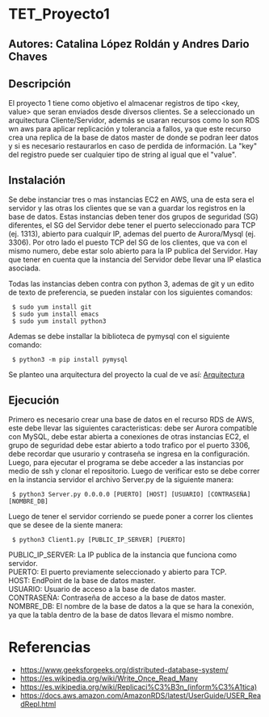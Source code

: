 # TET_Proyecto1
## Autores: Catalina López Roldán y Andres Dario Chaves
## Descripción
El proyecto 1 tiene como objetivo el almacenar registros de tipo <key, value> que seran enviados desde diversos clientes. Se a seleccionado un arquitectura Cliente/Servidor, además se usaran recursos como lo son RDS wn aws para aplicar replicación y tolerancia a fallos, ya que este recurso crea una replica de la base de datos master de donde se podran leer datos y si es necesario restaurarlos en caso de perdida de información. La "key" del registro puede ser cualquier tipo de string al igual que el "value".

## Instalación
Se debe instanciar tres o mas instancias EC2 en AWS, una de esta sera el servidor y las otras los clientes que se van a guardar los registros en la base de datos.
Estas instancias deben tener dos grupos de seguridad (SG) diferentes, el SG del Servidor debe tener el puerto seleccionado para TCP (ej. 1313), abierto para cualquir IP, ademas del puerto de Aurora/Mysql (ej. 3306). Por otro lado el puesto TCP del SG de los clientes, que va con el mismo numero, debe estar solo abierto para la IP publica del Servidor. Hay que tener en cuenta que la instancia del Servidor debe llevar una IP elastica asociada.

Todas las instancias deben contra con python 3, ademas de git y un edito de texto de preferencia, se pueden instalar con los siguientes comandos:
<pre><code> $ sudo yum install git
 $ sudo yum install emacs 
 $ sudo yum install python3
</code></pre>

Ademas se debe installar la biblioteca de pymysql con el siguiente comando:
<pre><code> $ python3 -m pip install pymysql
</code></pre>

Se planteo una arquitectura del proyecto la cual de ve así:
[Arquitectura](https://github.com/Shiroke-013/TET_Proyecto1/blob/main/Arquitectura_Proyecto1.drawio.png)

## Ejecución
Primero es necesario crear una base de datos en el recurso RDS de AWS, este debe llevar las siguientes caracteristicas: debe ser Aurora compatible con MySQL, debe estar abierta a conexiones de otras instancias EC2, el grupo de seguridad debe estar abierto a todo trafico por el puerto 3306, debe recordar que usurario y contraseña se ingresa en la configuración.
Luego, para ejecutar el programa se debe acceder a las instancias por medio de ssh y clonar el repositorio.
Luego de verificar esto se debe correr en la instancia servidor el archivo Server.py de la siguiente manera:
<pre><code> $ python3 Server.py 0.0.0.0 [PUERTO] [HOST] [USUARIO] [CONTRASEÑA] [NOMBRE_DB]
</code></pre>
Luego de tener el servidor corriendo se puede poner a correr los clientes que se desee de la siente manera:
<pre><code> $ python3 Client1.py [PUBLIC_IP_SERVER] [PUERTO]
</code></pre>
PUBLIC_IP_SERVER: La IP publica de la instancia que funciona como servidor. <br />
PUERTO: El puerto previamente seleccionado y abierto para TCP. <br />
HOST: EndPoint de la base de datos master. <br />
USUARIO: Usuario de acceso a la base de datos master. <br />
CONTRASEÑA: Contraseña de acceso a la base de datos master. <br />
NOMBRE_DB: El nombre de la base de datos a la que se hara la conexión, ya que la tabla dentro de la base de datos llevara el mismo nombre.

# Referencias
- https://www.geeksforgeeks.org/distributed-database-system/
- https://es.wikipedia.org/wiki/Write_Once_Read_Many
- https://es.wikipedia.org/wiki/Replicaci%C3%B3n_(inform%C3%A1tica)
- https://docs.aws.amazon.com/AmazonRDS/latest/UserGuide/USER_ReadRepl.html
